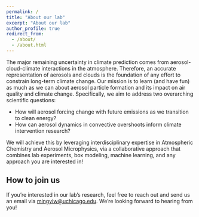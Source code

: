 ```yaml
---
permalink: /
title: "About our lab"
excerpt: "About our lab"
author_profile: true
redirect_from: 
  - /about/
  - /about.html
---
```


The major remaining uncertainty in climate prediction comes from aerosol-cloud-climate interactions in the atmosphere. Therefore, an accurate representation of aerosols and clouds is the foundation of any effort to constrain long-term climate change. Our mission is to learn (and have fun) as much as we can about aerosol particle formation and its impact on air quality and climate change. Specifically, we aim to address two overarching scientific questions: 

* How will aerosol forcing change with future emissions as we transition to clean energy?
* How can aerosol dynamics in convective overshoots inform climate intervention research?

We will achieve this by leveraging interdisciplinary expertise in Atmospheric Chemistry and Aerosol Microphysics, via a collaborative approach that combines lab experiments, box modeling, machine learning, and any approach you are interested in!


## How to join us
If you’re interested in our lab’s research, feel free to reach out and send us an email via [mingyiw@uchicago.edu](mailto:mingyiw@uchicago.edu). We’re looking forward to hearing from you!




